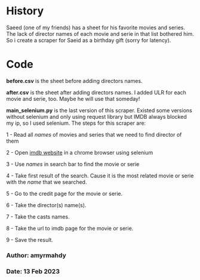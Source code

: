 # History 

Saeed (one of my friends) has a sheet for his favorite movies and series. The lack of director names of each movie and serie in that list bothered him. So i create a scraper for Saeid as a birthday gift (sorry for latency).

# Code

**before.csv** is the sheet before adding directors names.

**after.csv** is the sheet after adding directors names. I added ULR for each movie and serie, too. Maybe he will use that someday!

**main_selenium.py** is the last version of this scraper. Existed some versions without selenium and only using request library but IMDB always blocked my ip, so I used selenium. The steps for this scraper are:

1 - Read all *names* of movies and series that we need to find director of them

2 - Open [imdb website](https://www.imdb.com/) in a chrome browser using selenium

3 - Use *names* in search bar to find the movie or serie

4 - Take first result of the search. Cause it is the most related movie or serie with the *name* that we searched. 

5 - Go to the credit page for the movie or serie.

6 - Take the director(s) name(s).

7 - Take the casts names.

8 - Take the url to imdb page for the movie or serie.

9 - Save the result.


### Author: amyrmahdy
### Date: 13 Feb 2023


